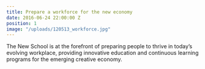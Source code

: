 ```yaml
---
title: Prepare a workforce for the new economy
date: 2016-06-24 22:00:00 Z
position: 1
image: "/uploads/120513_workforce.jpg"
---
```


The New School is at the forefront of preparing people to thrive in today’s evolving workplace, providing innovative education and continuous learning programs for the emerging creative economy.
